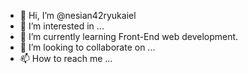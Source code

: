 - 👋 Hi, I’m @nesian42ryukaiel
- 👀 I’m interested in ...
- 🌱 I’m currently learning Front-End web development.
- 💞️ I’m looking to collaborate on ...
- 📫 How to reach me ...

<!---
nesian42ryukaiel/nesian42ryukaiel is a ✨ special ✨ repository because its `README.md` (this file) appears on your GitHub profile.
You can click the Preview link to take a look at your changes.
--->
